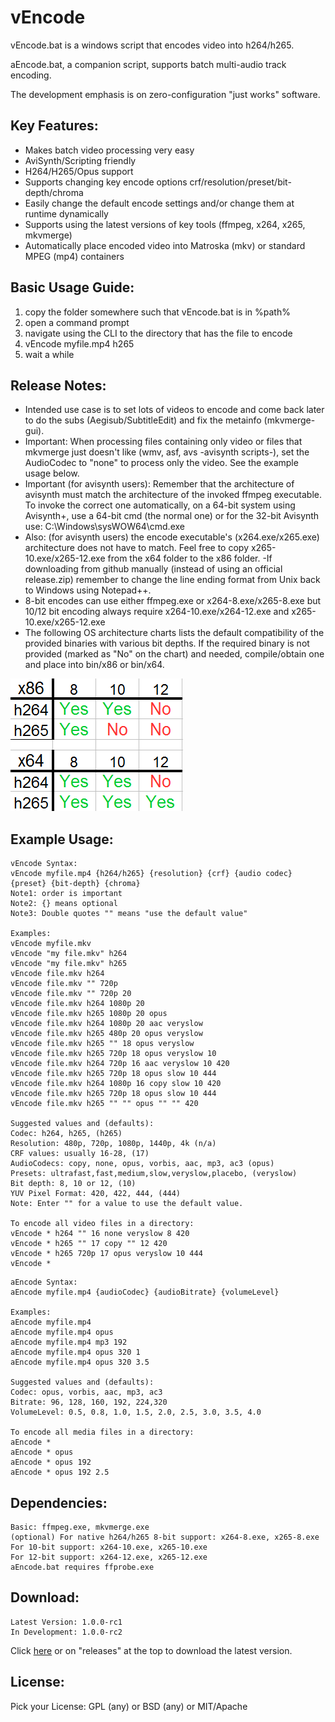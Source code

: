 # vEncode

vEncode.bat is a windows script that encodes video into h264/h265.

aEncode.bat, a companion script, supports batch multi-audio track encoding.

The development emphasis is on zero-configuration "just works" software.

## Key Features:

- Makes batch video processing very easy
- AviSynth/Scripting friendly
- H264/H265/Opus support
- Supports changing key encode options crf/resolution/preset/bit-depth/chroma
- Easily change the default encode settings and/or change them at runtime dynamically
- Supports using the latest versions of key tools (ffmpeg, x264, x265, mkvmerge)
- Automatically place encoded video into Matroska (mkv) or standard MPEG (mp4) containers

## Basic Usage Guide:

1. copy the folder somewhere such that vEncode.bat is in %path%
2. open a command prompt
3. navigate using the CLI to the directory that has the file to encode
4. vEncode myfile.mp4 h265
5. wait a while

## Release Notes:

- Intended use case is to set lots of videos to encode and come back later to do the subs (Aegisub/SubtitleEdit) and fix the metainfo (mkvmerge-gui).
- Important: When processing files containing only video or files that mkvmerge just doesn't like (wmv, asf, avs -avisynth scripts-), set the AudioCodec to "none" to process only the video. See the example usage below.
- Important (for avisynth users): Remember that the architecture of avisynth must match the architecture of the invoked ffmpeg executable. To invoke the correct one automatically, on a 64-bit system using Avisynth+, use a 64-bit cmd (the normal one) or for the 32-bit Avisynth use: C:\Windows\sysWOW64\cmd.exe
- Also: (for avisynth users) the encode executable's (x264.exe/x265.exe) architecture does not have to match. Feel free to copy x265-10.exe/x265-12.exe from the x64 folder to the x86 folder.
-If downloading from github manually (instead of using an official release.zip) remember to change the line ending format from Unix back to Windows using Notepad++.
- 8-bit encodes can use either ffmpeg.exe or x264-8.exe/x265-8.exe but 10/12 bit encoding always require x264-10.exe/x264-12.exe and x265-10.exe/x265-12.exe
- The following OS architecture charts lists the default compatibility of the provided binaries with various bit depths. If the required binary is not provided (marked as "No" on the chart) and needed, compile/obtain one and place into bin/x86 or bin/x64.

![screenshot1](misc/BitDepthCompatability.png)

## Example Usage:
```
vEncode Syntax:
vEncode myfile.mp4 {h264/h265} {resolution} {crf} {audio codec} {preset} {bit-depth} {chroma}
Note1: order is important
Note2: {} means optional
Note3: Double quotes "" means "use the default value"

Examples:
vEncode myfile.mkv
vEncode "my file.mkv" h264
vEncode "my file.mkv" h265
vEncode file.mkv h264
vEncode file.mkv "" 720p
vEncode file.mkv "" 720p 20
vEncode file.mkv h264 1080p 20
vEncode file.mkv h265 1080p 20 opus
vEncode file.mkv h264 1080p 20 aac veryslow
vEncode file.mkv h265 480p 20 opus veryslow
vEncode file.mkv h265 "" 18 opus veryslow
vEncode file.mkv h265 720p 18 opus veryslow 10
vEncode file.mkv h264 720p 16 aac veryslow 10 420
vEncode file.mkv h265 720p 18 opus slow 10 444
vEncode file.mkv h264 1080p 16 copy slow 10 420
vEncode file.mkv h265 720p 18 opus slow 10 444
vEncode file.mkv h265 "" "" opus "" "" 420

Suggested values and (defaults):
Codec: h264, h265, (h265)
Resolution: 480p, 720p, 1080p, 1440p, 4k (n/a)
CRF values: usually 16-28, (17)
AudioCodecs: copy, none, opus, vorbis, aac, mp3, ac3 (opus)
Presets: ultrafast,fast,medium,slow,veryslow,placebo, (veryslow)
Bit depth: 8, 10 or 12, (10)
YUV Pixel Format: 420, 422, 444, (444)
Note: Enter "" for a value to use the default value.

To encode all video files in a directory:
vEncode * h264 "" 16 none veryslow 8 420
vEncode * h265 "" 17 copy "" 12 420
vEncode * h265 720p 17 opus veryslow 10 444
vEncode *
```

```
aEncode Syntax:
aEncode myfile.mp4 {audioCodec} {audioBitrate} {volumeLevel}

Examples:
aEncode myfile.mp4
aEncode myfile.mp4 opus
aEncode myfile.mp4 mp3 192
aEncode myfile.mp4 opus 320 1
aEncode myfile.mp4 opus 320 3.5

Suggested values and (defaults):
Codec: opus, vorbis, aac, mp3, ac3
Bitrate: 96, 128, 160, 192, 224,320
VolumeLevel: 0.5, 0.8, 1.0, 1.5, 2.0, 2.5, 3.0, 3.5, 4.0

To encode all media files in a directory:
aEncode *
aEncode * opus
aEncode * opus 192
aEncode * opus 192 2.5
```

## Dependencies: 
```
Basic: ffmpeg.exe, mkvmerge.exe
(optional) For native h264/h265 8-bit support: x264-8.exe, x265-8.exe
For 10-bit support: x264-10.exe, x265-10.exe
For 12-bit support: x264-12.exe, x265-12.exe
aEncode.bat requires ffprobe.exe
```

## Download:
```
Latest Version: 1.0.0-rc1
In Development: 1.0.0-rc2
```
Click [here](//github.com/gdiaz384/vEncode/releases) or on "releases" at the top to download the latest version.

## License:
Pick your License: GPL (any) or BSD (any) or MIT/Apache
